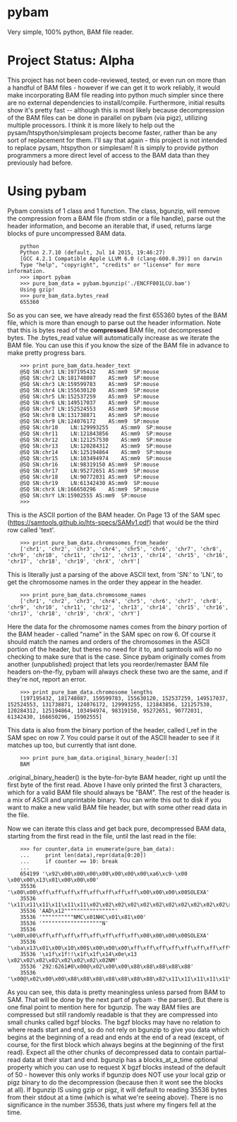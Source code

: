# pybam
Very simple, 100% python, BAM file reader.

# Project Status: Alpha

This project has not been code-reviewed, tested, or even run on more than a handful of BAM files - however if we can get it to work reliably, it would make incorporating BAM file reading into python much simpler since there are no external dependencies to install/compile. Furthermore, initial results show it's pretty fast -- although this is most likely because decompression of the BAM files can be done in parallel on pybam (via pigz), utilizing multiple processors. I think it is more likely to help out the pysam/htspython/simplesam projects become faster, rather than be any sort of replacement for them. I'll say that again - this project is not intended to replace pysam, htspython or simplesam! It is simply to provide python programmers a more direct level of access to the BAM data than they previously had before.

# Using pybam

Pybam consists of 1 class and 1 function. The class, bgunzip, will remove the compression from a BAM file (from stdin or a file handle), parse out the header information, and become an iterable that, if used, returns large blocks of pure uncompressed BAM data.

        python
        Python 2.7.10 (default, Jul 14 2015, 19:46:27)
        [GCC 4.2.1 Compatible Apple LLVM 6.0 (clang-600.0.39)] on darwin
        Type "help", "copyright", "credits" or "license" for more information.
        >>> import pybam
        >>> pure_bam_data = pybam.bgunzip('./ENCFF001LCU.bam')
        Using gzip!
        >>> pure_bam_data.bytes_read
        655360

So as you can see, we have already read the first 655360 bytes of the BAM file, which is more than enough to parse out the header information. Note that this is bytes read of the **compressed** BAM file, not decompressed bytes. The .bytes_read value will automatically increase as we iterate the BAM file. You can use this if you know the size of the BAM file in advance to make pretty progress bars.

        >>> print pure_bam_data.header_text
        @SQ	SN:chr1	LN:197195432	AS:mm9	SP:mouse
        @SQ	SN:chr2	LN:181748087	AS:mm9	SP:mouse
        @SQ	SN:chr3	LN:159599783	AS:mm9	SP:mouse
        @SQ	SN:chr4	LN:155630120	AS:mm9	SP:mouse
        @SQ	SN:chr5	LN:152537259	AS:mm9	SP:mouse
        @SQ	SN:chr6	LN:149517037	AS:mm9	SP:mouse
        @SQ	SN:chr7	LN:152524553	AS:mm9	SP:mouse
        @SQ	SN:chr8	LN:131738871	AS:mm9	SP:mouse
        @SQ	SN:chr9	LN:124076172	AS:mm9	SP:mouse
        @SQ	SN:chr10	LN:129993255	AS:mm9	SP:mouse
        @SQ	SN:chr11	LN:121843856	AS:mm9	SP:mouse
        @SQ	SN:chr12	LN:121257530	AS:mm9	SP:mouse
        @SQ	SN:chr13	LN:120284312	AS:mm9	SP:mouse
        @SQ	SN:chr14	LN:125194864	AS:mm9	SP:mouse
        @SQ	SN:chr15	LN:103494974	AS:mm9	SP:mouse
        @SQ	SN:chr16	LN:98319150	AS:mm9	SP:mouse
        @SQ	SN:chr17	LN:95272651	AS:mm9	SP:mouse
        @SQ	SN:chr18	LN:90772031	AS:mm9	SP:mouse
        @SQ	SN:chr19	LN:61342430	AS:mm9	SP:mouse
        @SQ	SN:chrX	LN:166650296	AS:mm9	SP:mouse
        @SQ	SN:chrY	LN:15902555	AS:mm9	SP:mouse
        >>>

This is the ASCII portion of the BAM header. On Page 13 of the SAM spec (https://samtools.github.io/hts-specs/SAMv1.pdf) that would be the third row called 'text'.

        >>> print pure_bam_data.chromosomes_from_header
        ['chr1', 'chr2', 'chr3', 'chr4', 'chr5', 'chr6', 'chr7', 'chr8', 'chr9', 'chr10', 'chr11', 'chr12', 'chr13', 'chr14', 'chr15', 'chr16', 'chr17', 'chr18', 'chr19', 'chrX', 'chrY']

This is literally just a parsing of the above ASCII text, from 'SN:' to 'LN:', to get the chromosome names in the order they appear in the header.

        >>> print pure_bam_data.chromosome_names
        ['chr1', 'chr2', 'chr3', 'chr4', 'chr5', 'chr6', 'chr7', 'chr8', 'chr9', 'chr10', 'chr11', 'chr12', 'chr13', 'chr14', 'chr15', 'chr16', 'chr17', 'chr18', 'chr19', 'chrX', 'chrY']

Here the data for the chromosome names comes from the *binary* portion of the BAM header - called "name" in the SAM spec on row 6. Of course it should match the names and orders of the chromosomes in the ASCII portion of the header, but theres no need for it to, and samtools will do no checking to make sure that is the case. Since pybam originally comes from another (unpublished) project that lets you reorder/remaster BAM file headers on-the-fly, pybam will always check these two are the same, and if they're not, report an error.

        >>> print pure_bam_data.chromosome_lengths
        [197195432, 181748087, 159599783, 155630120, 152537259, 149517037, 152524553, 131738871, 124076172, 129993255, 121843856, 121257530, 120284312, 125194864, 103494974, 98319150, 95272651, 90772031, 61342430, 166650296, 15902555]

This data is also from the binary portion of the header, called l_ref in the SAM spec on row 7. You could parse it out of the ASCII header to see if it matches up too, but currently that isnt done.

        >>> print pure_bam_data.original_binary_header[:3]
        BAM

.original_binary_header() is the byte-for-byte BAM header, right up until the first byte of the first read. Above I have only printed the first 3 characters, which for a valid BAM file should always be "BAM". The rest of the header is a mix of ASCII and unprintable binary. You can write this out to disk if you want to make a new valid BAM file header, but with some other read data in the file.

Now we can iterate this class and get back pure, decompressed BAM data, starting from the first read in the file, until the last read in the file:

        >>> for counter,data in enumerate(pure_bam_data):
        ...     print len(data),repr(data[0:20])
        ...     if counter == 10: break
        ...
        654199 '\x92\x00\x00\x00\x00\x00\x00\x00\xa6\xc9-\x00 \x00\x00\x13\x01\x00\x00\x00'
        35536 '\x00\x00\xff\xff\xff\xff\xff\xff\xff\xff\x00\x00\x00\x00SOLEXA'
        35536 '\x11\x11\x11\x11\x11\x11\x02\x02\x02\x02\x02\x02\x02\x02\x02\x02\x02\x02\x02\x02'
        35536 'AAD\x12""""""""""""""""'
        35536 '""""""""""NMC\x01NHC\x01\x81\x00'
        35536 '"""""""""""""""""""N'
        35536 '\x00\x00\xff\xff\xff\xff\xff\xff\xff\xff\x00\x00\x00\x00SOLEXA'
        35536 '\xba\x13\x01\x00\x10\x00$\x00\x00\x00\xff\xff\xff\xff\xff\xff\xff\xff\x00\x00'
        35536 '\x1f\x1f!!\x1f\x1f\x14\x0e\x13 \x02\x02\x02\x02\x02\x02\x02\x02NM'
        35536 '292:6261#0\x00@\x02\x00\x00\x88\x88\x88\x88\x88'
        35536 '\x00@\x02\x00\x00\x88\x88\x88\x88\x88\x88\x88\x82\x11\x11\x11\x11\x11\x11\x11'

As you can see, this data is pretty meaningless unless parsed from BAM to SAM. That will be done by the next part of pybam - the parser(). But there is one final point to mention here for bgunzip. The way BAM files are compressed but still randomly readable is that they are compressed into small chunks called bgzf blocks. The bgzf blocks may have no relation to where reads start and end, so do not rely on bgunzip to give you data which begins at the beginning of a read and ends at the end of a read (except, of course, for the first block which always begins at the beginning of the first read). Expect all the other chunks of decompressed data to contain partial-read data at their start and end. bgunzip has a blocks_at_a_time optional property which you can use to request X bgzf blocks instead of the default of 50 - however this only works if bgunzip does NOT use your local gzip or pigz binary to do the decompression (because then it wont see the blocks at all). If bgunzip IS using gzip or pigz, it will default to reading 35536 bytes from their stdout at a time (which is what we're seeing above). There is no significance in the number 35536, thats just where my fingers fell at the time.

